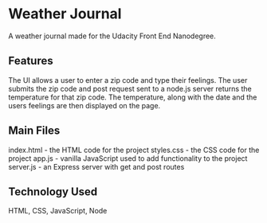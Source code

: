 # Weather Journal
A weather journal made for the Udacity Front End Nanodegree.

## Features
The UI allows a user to enter a zip code and type their feelings.
The user submits the zip code and post request sent to a node.js server returns the temperature for that zip code. The temperature, along with the date and the users feelings are then displayed on the page.

## Main Files
index.html - the HTML code for the project
styles.css - the CSS code for the project
app.js - vanilla JavaScript used to add functionality to the project
server.js - an Express server with get and post routes

## Technology Used
HTML, CSS, JavaScript, Node